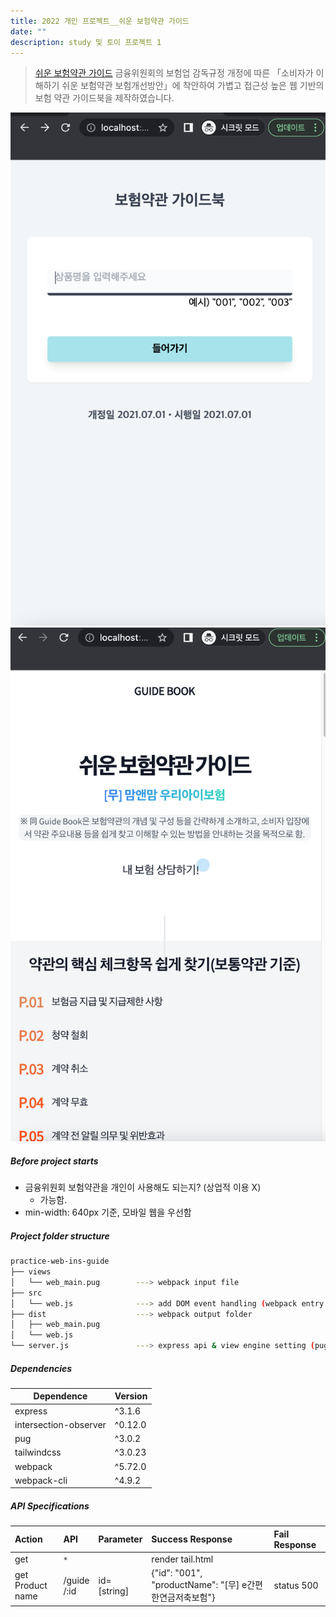 ```yaml
---
title: 2022 개인 프로젝트__쉬운 보험약관 가이드
date: ""
description: study 및 토이 프로젝트 1
---
```

> [쉬운 보험약관 가이드](https://www.fsc.go.kr/po010101/74513?srchCtgry=&curPage=38&srchKey=&srchText=&srchBeginDt=&srchEndDt=)
금융위원회의 보험업 감독규정 개정에 따른 「소비자가 이해하기 쉬운 보험약관 보험개선방안」에 착안하여 가볍고 접근성 높은 웹 기반의 보험 약관 가이드북을 제작하였습니다. 

![Insuarance](./ins2.png)
![Insuarance](./ins1.png)

##### Before project starts 
- 금융위원회 보험약관을 개인이 사용해도 되는지? (상업적 이용 X) 
    - 가능함.
- min-width: 640px 기준, 모바일 웹을 우선함


##### Project folder structure
``` bash 
practice-web-ins-guide
├── views
│   └── web_main.pug        ---> webpack input file
├── src
│   └── web.js              ---> add DOM event handling (webpack entry file)
├── dist                    ---> webpack output folder 
│   ├── web_main.pug 
│   └── web.js 
└── server.js               ---> express api & view engine setting (pug)
```

##### Dependencies 
Dependence             |Version
-----------------------|-------
express                | ^3.1.6
intersection-observer  | ^0.12.0
pug                    | ^3.0.2
tailwindcss            | ^3.0.23
webpack                | ^5.72.0
webpack-cli            | ^4.9.2


##### API Specifications

| Action | API | Parameter  | Success Response | Fail Response  |
| :----- | :-- | :--------- | :--------------- | :------------- | 
| get    | `*` |            | render tail.html |                |
| get<br/>Product name| /guide<br/>/:id|id=<br/>[string]  | {"id": "001", "productName": "[무] e간편한연금저축보험"}| status 500|